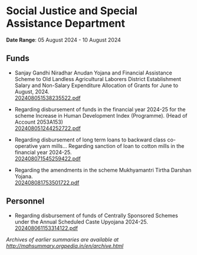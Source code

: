 # Social Justice and Special Assistance Department

**Date Range**: 05 August 2024 - 10 August 2024


## Funds
- Sanjay Gandhi Niradhar Anudan Yojana and Financial Assistance Scheme to Old Landless Agricultural Laborers District Establishment Salary and Non-Salary Expenditure Allocation of Grants for June to August, 2024.\
  [202408051538235522.pdf](https://gr.maharashtra.gov.in/Site/Upload/Government%20Resolutions/English/202408051538235522.pdf)

- Regarding disbursement of funds in the financial year 2024-25 for the scheme Increase in Human Development Index (Programme).  (Head of Account 2053A153)\
  [202408051244252722.pdf](https://gr.maharashtra.gov.in/Site/Upload/Government%20Resolutions/English/202408051244252722.pdf)

- Regarding disbursement of long term loans to backward class co-operative yarn mills... Regarding sanction of loan to cotton mills in the financial year 2024-25.\
  [202408071545259422.pdf](https://gr.maharashtra.gov.in/Site/Upload/Government%20Resolutions/English/202408071545259422.pdf)

- Regarding the amendments in the scheme Mukhyamantri Tirtha Darshan Yojana.\
  [202408081753501722.pdf](https://gr.maharashtra.gov.in/Site/Upload/Government%20Resolutions/English/202408081753501722.pdf)

## Personnel
- Regarding disbursement of funds of Centrally Sponsored Schemes under the Annual Scheduled Caste Upyojana 2024-25.\
  [202408061153314122.pdf](https://gr.maharashtra.gov.in/Site/Upload/Government%20Resolutions/English/202408061153314122.pdf)


*Archives of earlier summaries are available at http://mahsummary.orgpedia.in/en/archive.html*